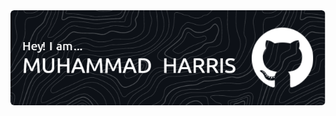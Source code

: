 <!-- page header -->
<!-- reference = https://github.com/leviarista/github-profile-header-generator -->
<div align="center">
  <img src="https://github.com/imharris24/imharris24/blob/main/new/assets/github-header-image.png">
</div>
